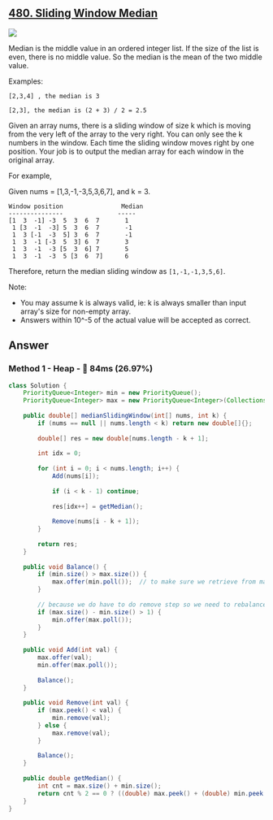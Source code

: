## [480. Sliding Window Median](https://leetcode.com/problems/sliding-window-median/)

![](https://github.com/weltond/DataStructure/blob/master/hard.PNG)

Median is the middle value in an ordered integer list. If the size of the list is even, there is no middle value. So the median is the mean of the two middle value.

Examples:

```
[2,3,4] , the median is 3

[2,3], the median is (2 + 3) / 2 = 2.5
```

Given an array nums, there is a sliding window of size k which is moving from the very left of the array to the very right. You can only see the k numbers in the window. Each time the sliding window moves right by one position. Your job is to output the median array for each window in the original array.

For example,

Given nums = [1,3,-1,-3,5,3,6,7], and k = 3.

```
Window position                Median
---------------               -----
[1  3  -1] -3  5  3  6  7       1
 1 [3  -1  -3] 5  3  6  7       -1
 1  3 [-1  -3  5] 3  6  7       -1
 1  3  -1 [-3  5  3] 6  7       3
 1  3  -1  -3 [5  3  6] 7       5
 1  3  -1  -3  5 [3  6  7]      6
```

Therefore, return the median sliding window as `[1,-1,-1,3,5,6]`.

Note:
- You may assume k is always valid, ie: k is always smaller than input array's size for non-empty array.
- Answers within 10^-5 of the actual value will be accepted as correct.

## Answer
### Method 1 - Heap - :turtle: 84ms (26.97%)

```java
class Solution {
    PriorityQueue<Integer> min = new PriorityQueue();
    PriorityQueue<Integer> max = new PriorityQueue<Integer>(Collections.reverseOrder());    // o2-o1 not working when input is Integer, because of java max min problem.
    
    public double[] medianSlidingWindow(int[] nums, int k) {
        if (nums == null || nums.length < k) return new double[]{};
        
        double[] res = new double[nums.length - k + 1];
        
        int idx = 0;
        
        for (int i = 0; i < nums.length; i++) {
            Add(nums[i]);
            
            if (i < k - 1) continue;
            
            res[idx++] = getMedian();
            
            Remove(nums[i - k + 1]);
        }
        
        return res;
    }
    
    public void Balance() {
        if (min.size() > max.size()) {
            max.offer(min.poll());  // to make sure we retrieve from max pq or both.
        }
        
        // because we do have to do remove step so we need to rebalance
        if (max.size() - min.size() > 1) {
            min.offer(max.poll());
        }
    }
    
    public void Add(int val) {
        max.offer(val);
        min.offer(max.poll());
        
        Balance();
    }
    
    public void Remove(int val) {
        if (max.peek() < val) {
            min.remove(val);
        } else {
            max.remove(val);
        }
        
        Balance();
    }
    
    public double getMedian() {
        int cnt = max.size() + min.size();
        return cnt % 2 == 0 ? ((double) max.peek() + (double) min.peek()) / 2.0 : max.peek();
    }
}
```
